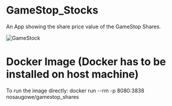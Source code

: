 # GameStop_Stocks

An App showing the share price value of the GameStop Shares.

![GameStock](https://user-images.githubusercontent.com/25004712/109401904-2eb8be00-7917-11eb-9e46-04bc5f9d8acf.gif)

# Docker Image (Docker has to be installed on host machine)


To run the image directly:
docker run --rm -p 8080:3838 nosaugowe/gamestop_shares





